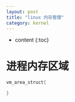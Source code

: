 ```yaml
---
layout: post
title: "linux 内存管理"
category: kernel
---
```


* content
{:toc}

# 进程内存区域

```c
vm_area_struct{

}

```

